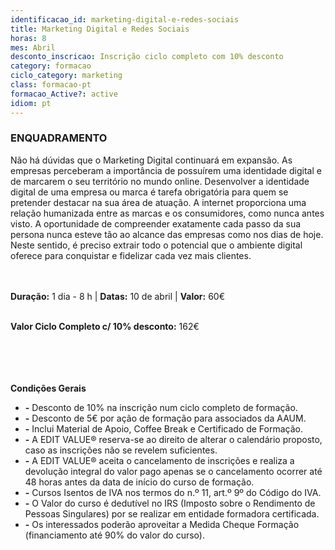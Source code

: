 ```yaml
---
identificacao_id: marketing-digital-e-redes-sociais
title: Marketing Digital e Redes Sociais
horas: 8
mes: Abril
desconto_inscricao: Inscrição ciclo completo com 10% desconto
category: formacao
ciclo_category: marketing
class: formacao-pt
formacao_Active?: active
idiom: pt
---
```



### **ENQUADRAMENTO**
Não há dúvidas que o Marketing Digital continuará em expansão. As empresas perceberam a importância de possuírem uma identidade digital e de marcarem o seu território no mundo online. Desenvolver a identidade digital de uma empresa ou marca é tarefa obrigatória para quem se pretender destacar na sua área de atuação. A internet proporciona uma relação humanizada entre as marcas e os consumidores, como nunca antes visto. A oportunidade de compreender exatamente cada passo da sua persona nunca esteve tão ao alcance das empresas como nos dias de hoje. Neste sentido, é preciso extrair todo o potencial que o ambiente digital oferece para conquistar e fidelizar cada vez mais clientes.<br><br><br>

 

**Duração:** 1 dia - 8 h  \|  **Datas:** 10 de abril  \|  **Valor:** 60€<br><br> 

 

**Valor Ciclo Completo c/ 10% desconto:** 162€<br><br><br><br><br>

**Condições Gerais**

+ **\-** Desconto de 10% na inscrição num ciclo completo de formação.
+ **\-** Desconto de 5€ por ação de formação para associados da AAUM.
+ **\-** Inclui Material de Apoio, Coffee Break e Certificado de Formação.
+ **\-** A EDIT VALUE® reserva-se ao direito de alterar o calendário proposto, caso as inscrições não se revelem suficientes.
+ **\-** A EDIT VALUE® aceita o cancelamento de inscrições e realiza a devolução integral do valor pago apenas se o cancelamento ocorrer até 48 horas antes da data de início do curso de formação.
+ **\-** Cursos Isentos de IVA nos termos do n.º 11, art.º 9º do Código do IVA.
+ **\-** O Valor do curso é dedutível no IRS (Imposto sobre o Rendimento de Pessoas Singulares) por se realizar em entidade formadora certificada.
+ **\-** Os interessados poderão aproveitar a Medida Cheque Formação (financiamento até 90% do valor do curso).
